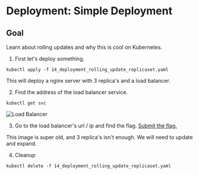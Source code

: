 # Deployment: Simple Deployment

## Goal
Learn about rolling updates and why this is cool on Kubernetes.

1. First let's deploy something.

```
kubectl apply -f 14_deployment_rolling_update_replicaset.yaml
```

This will deploy a nginx server with 3 replica's and a load balancer.  

2. Find the address of the load balancer service.

```
kubectl get svc
```
![Load Balancer](https://i.postimg.cc/nVMMjX6R/14-Load-BAlancer.png)

3. Go to the load balancer's url / ip and find the flag. [Submit the flag.](https://devslop.ctfd.io/challenges#Challenge%2014-7)

This image is super old, and 3 replica's isn't enough. We will need to update and expand.

4. Cleanup

```
kubectl delete -f 14_deployment_rolling_update_replicaset.yaml
```
